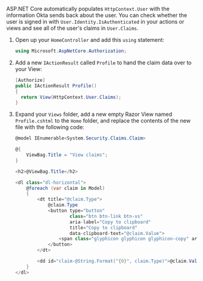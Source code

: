 ASP.NET Core automatically populates `HttpContext.User` with the information Okta sends back about the user. You can check whether the user is signed in with `User.Identity.IsAuthenticated` in your actions or views and see all of the user's claims in `User.Claims`.

1. Open up your `HomeController` and add this `using` statement:

   ```csharp
   using Microsoft.AspNetCore.Authorization;
   ```

2. Add a new `IActionResult` called `Profile` to hand the claim data over to your View:

   ```csharp
   [Authorize]
   public IActionResult Profile()
   {
     return View(HttpContext.User.Claims);
   }
   ```

3. Expand your `Views` folder, add a new empty Razor View named `Profile.cshtml` to the `Home` folder, and replace the contents of the new file with the following code:

   ```csharp
   @model IEnumerable<System.Security.Claims.Claim>

   @{
       ViewBag.Title = "View claims";
   }

   <h2>@ViewBag.Title</h2>

   <dl class="dl-horizontal">
       @foreach (var claim in Model)
       {
           <dt title="@claim.Type">
               @claim.Type
               <button type="button"
                       class="btn btn-link btn-xs"
                       aria-label="Copy to clipboard"
                       title="Copy to clipboard"
                       data-clipboard-text="@claim.Value">
                   <span class="glyphicon glyphicon glyphicon-copy" aria-hidden="true"></span>
               </button>
           </dt>

           <dd id="claim-@String.Format("{0}", claim.Type)">@claim.Value</dd>
       }
   </dl>
   ```
